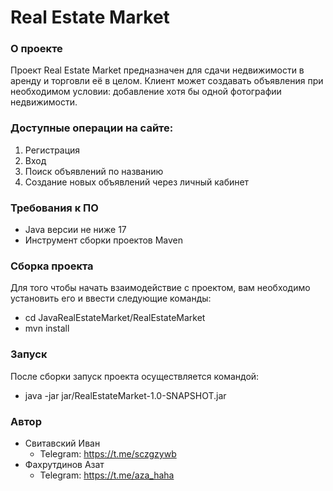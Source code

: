 # Real Estate Market
### О проекте
Проект Real Estate Market предназначен для сдачи недвижимости в аренду и торговли её в целом.
Клиент может создавать объявления при необходимом условии: добавление хотя бы одной фотографии недвижимости.
### Доступные операции на сайте:
1) Регистрация
2) Вход
3) Поиск объявлений по названию
4) Создание новых объявлений через личный кабинет
### Требования к ПО
- Java версии не ниже 17
- Инструмент сборки проектов Maven
### Сборка проекта
Для того чтобы начать взаимодействие с проектом, вам необходимо установить его и ввести следующие команды:
- cd JavaRealEstateMarket/RealEstateMarket
- mvn install
### Запуск
После сборки запуск проекта осуществляется командой:
- java -jar jar/RealEstateMarket-1.0-SNAPSHOT.jar
### Автор
- Свитавский Иван
    - Telegram: https://t.me/sczgzywb
- Фахрутдинов Азат
    - Telegram: https://t.me/aza_haha

